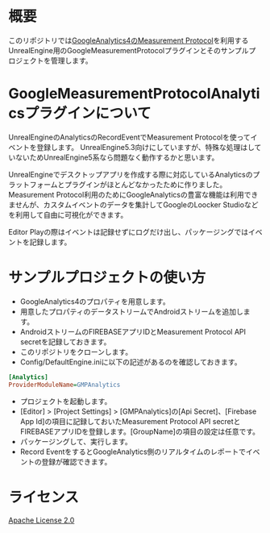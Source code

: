 # 概要

このリポジトリでは[GoogleAnalytics4のMeasurement Protocol](https://developers.google.com/analytics/devguides/collection/protocol/ga4)を利用するUnrealEngine用のGoogleMeasurementProtocolプラグインとそのサンプルプロジェクトを管理します。

# GoogleMeasurementProtocolAnalyticsプラグインについて

UnrealEngineのAnalyticsのRecordEventでMeasurement Protocolを使ってイベントを登録します。
UnrealEngine5.3向けにしていますが、特殊な処理はしていないためUnrealEngine5系なら問題なく動作するかと思います。

UnrealEngineでデスクトップアプリを作成する際に対応しているAnalyticsのプラットフォームとプラグインがほとんどなかったために作りました。Measurement Protocol利用のためにGoogleAnalyticsの豊富な機能は利用できませんが、カスタムイベントのデータを集計してGoogleのLoocker Studioなどを利用して自由に可視化ができます。

Editor Playの際はイベントは記録せずにログだけ出し、パッケージングではイベントを記録します。

# サンプルプロジェクトの使い方

* GoogleAnalytics4のプロパティを用意します。
* 用意したプロパティのデータストリームでAndroidストリームを追加します。
* AndroidストリームのFIREBASEアプリIDとMeasurement Protocol API secretを記録しておきます。
* このリポジトリをクローンします。
* Config/DefaultEngine.iniに以下の記述があるのを確認しておきます。
```ini
[Analytics]
ProviderModuleName=GMPAnalytics
```
* プロジェクトを起動します。
* [Editor] > [Project Settings] > [GMPAnalytics]の[Api Secret]、[Firebase App Id]の項目に記録しておいたMeasurement Protocol API secretとFIREBASEアプリIDを登録します。[GroupName]の項目の設定は任意です。
* パッケージングして、実行します。
* Record EventをするとGoogleAnalytics側のリアルタイムのレポートでイベントの登録が確認できます。

# ライセンス

[Apache License 2.0](LICENSE)
